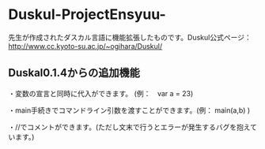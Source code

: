 # Duskul-ProjectEnsyuu-
先生が作成されたダスカル言語に機能拡張したものです。Duskul公式ページ：　http://www.cc.kyoto-su.ac.jp/~ogihara/Duskul/

## Duskal0.1.4からの追加機能

・変数の宣言と同時に代入ができます。 (例：　var a = 23)

・main手続きでコマンドライン引数を渡すことができます。(例： main(a,b) )

・//でコメントができます。(ただし文末で行うとエラーが発生するバグを抱えています。)

